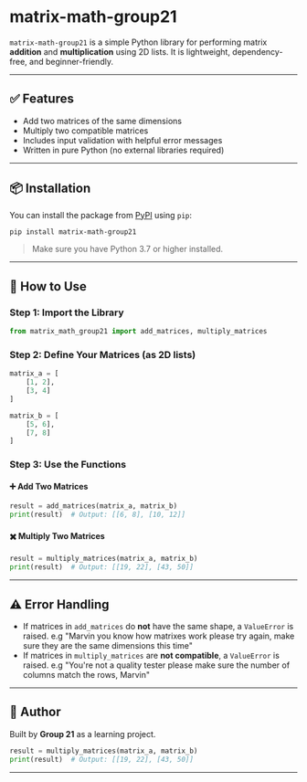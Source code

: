 # matrix-math-group21

`matrix-math-group21` is a simple Python library for performing matrix **addition** and **multiplication** using 2D lists. It is lightweight, dependency-free, and beginner-friendly.

---

## ✅ Features

- Add two matrices of the same dimensions
- Multiply two compatible matrices
- Includes input validation with helpful error messages
- Written in pure Python (no external libraries required)

---

## 📦 Installation

You can install the package from [PyPI](https://pypi.org/project/matrix-math-group21/) using `pip`:

```bash
pip install matrix-math-group21
```

> Make sure you have Python 3.7 or higher installed.

---


## 🚀 How to Use

### Step 1: Import the Library

```python
from matrix_math_group21 import add_matrices, multiply_matrices
```

### Step 2: Define Your Matrices (as 2D lists)

```python
matrix_a = [
    [1, 2],
    [3, 4]
]

matrix_b = [
    [5, 6],
    [7, 8]
]
```

### Step 3: Use the Functions

#### ➕ Add Two Matrices

```python
result = add_matrices(matrix_a, matrix_b)
print(result)  # Output: [[6, 8], [10, 12]]
```

#### ✖️ Multiply Two Matrices
```python
result = multiply_matrices(matrix_a, matrix_b)
print(result)  # Output: [[19, 22], [43, 50]]
```

---

## ⚠️ Error Handling

- If matrices in `add_matrices` do **not** have the same shape, a `ValueError` is raised. e.g "Marvin you know how matrixes work please try again, make sure they are the same dimensions this time"
- If matrices in `multiply_matrices` are **not compatible**, a `ValueError` is raised. e.g "You're not a quality tester please make sure the number of columns match the rows, Marvin"

---

## 👤 Author

Built by **Group 21** as a learning project.
```python
result = multiply_matrices(matrix_a, matrix_b)
print(result)  # Output: [[19, 22], [43, 50]]
```

---
